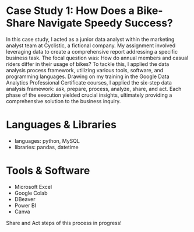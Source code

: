 # Case Study 1: How Does a Bike-Share Navigate Speedy Success?

In this case study, I acted as a junior data analyst within the marketing analyst team at Cyclistic, a fictional company. My assignment involved leveraging data to create a comprehensive report addressing a specific business task. The focal question was: How do annual members and casual riders differ in their usage of bikes? To tackle this, I applied the data analysis process framework, utilizing various tools, software, and programming languages. Drawing on my training in the Google Data Analytics Professional Certificate courses, I applied the six-step data analysis framework: ask, prepare, process, analyze, share, and act. Each phase of the execution yielded crucial insights, ultimately providing a comprehensive solution to the business inquiry.

# Languages & Libraries
* languages: python, MySQL
* libraries: pandas, datetime

# Tools & Software
* Microsoft Excel
* Google Colab
* DBeaver
* Power BI
* Canva


Share and Act steps of this process in progress!
